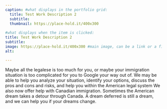 ```yaml
---
caption: #what displays in the portfolio grid:
  title: Test Work Description 2
  subtitle: 
  thumbnail: https://place-hold.it/400x300
  
#what displays when the item is clicked:
title: Test Work Description 2
subtitle: 
image: https://place-hold.it/400x300 #main image, can be a link or a file in assets/img/portfolio
alt: 

---
```

Maybe all the legalese is too much for you, or maybe your immigration situation is too complicated for you to Google your way out of. 
We may be able to help you analyze your situation, identify your options, discuss the pros and cons and risks, and help you within the American legal system
We also now offer help with Canadian immigration. Sometimes the American dream takes a detour through Canada. A dream deferred is still a dream, and we can help you if your dreams change.
